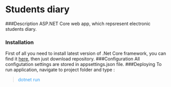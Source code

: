 # Students diary
###Description
ASP.NET Core web app, which repsresent electronic students diary.
### Installation
First of all you need to install latest version of .Net Core framework, you can find it [here](https://www.microsoft.com/net/download/ "here"), then just download repository.
###Configuration
All configutation settings are stored in appsettings.json file.
###Deploying
To run application, navigate to project folder and type :
> <p style="color : #37A0F4">dotnet run</p>
